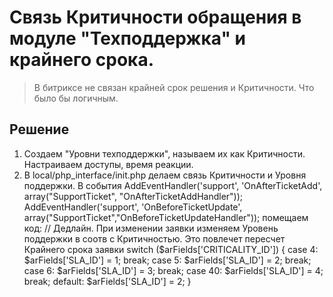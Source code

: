 # Связь Критичности обращения в модуле "Техподдержка" и крайнего срока.
>В битриксе не связан крайней срок решения и Критичности. Что было бы логичным.
## Решение
1. Создаем "Уровни техподдержки", называем их как Критичности. Настраиваем доступы, время реакции.
2. В local/php_interface/init.php делаем связь Критичности и Уровня поддержки.
В события 
  AddEventHandler('support', 'OnAfterTicketAdd', array("SupportTicket", "OnAfterTicketAddHandler"));
  AddEventHandler('support', 'OnBeforeTicketUpdate', array("SupportTicket","OnBeforeTicketUpdateHandler"));
помещаем код:
  // Дедлайн. При изменении заявки изменяем Уровень поддержки в соотв с Критичностью. Это повлечет пересчет Крайнего срока заявки
  switch ($arFields['CRITICALITY_ID']) {
    case 4:
      $arFields['SLA_ID'] = 1;
      break;
    case 5:
      $arFields['SLA_ID'] = 2;
      break;
    case 6:
      $arFields['SLA_ID'] = 3;
      break;
    case 40:
      $arFields['SLA_ID'] = 4;
      break;
    default:
      $arFields['SLA_ID'] = 2;
        }
